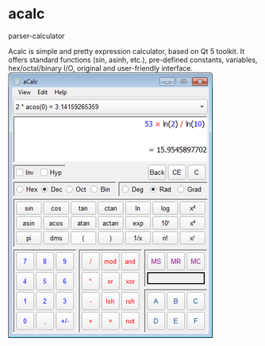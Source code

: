 # acalc
parser-calculator

Acalc is simple and pretty expression calculator, based on Qt 5 toolkit.
It offers standard functions (sin, asinh, etc.), pre-defined constants, variables, hex/octal/binary I/O, original and user-friendly interface.
![alt text](acalc.png "screen1")
